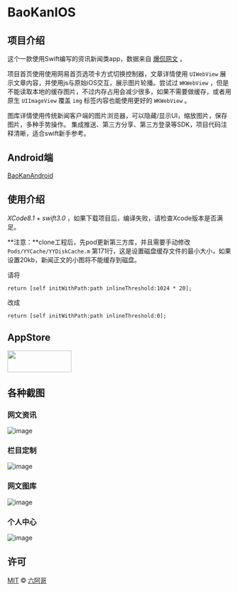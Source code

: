 # BaoKanIOS

## 项目介绍

这个一款使用Swift编写的资讯新闻类app，数据来自 [爆侃网文](http://www.baokan.name) 。

项目首页使用使用网易首页选项卡方式切换控制器，文章详情使用 `UIWebView` 展示文章内容，并使用js与原始iOS交互，展示图片轮播。尝试过 `WKWebView` ，但是不能读取本地的缓存图片，不过内存占用会减少很多，如果不需要做缓存，或者用原生 `UIImageView` 覆盖 `img` 标签内容也能使用更好的 `WKWebView` 。

图库详情使用传统新闻客户端的图片浏览器，可以隐藏/显示UI，缩放图片，保存图片，多种手势操作。
集成推送、第三方分享、第三方登录等SDK，项目代码注释清晰，适合swift新手参考。

## Android端

[BaoKanAndroid](https://github.com/6ag/BaoKanAndroid)

## 使用介绍

*XCode8.1* + *swift3.0* ，如果下载项目后，编译失败，请检查Xcode版本是否满足。
   
**注意：**clone工程后，先pod更新第三方库，并且需要手动修改 `Pods/YYCache/YYDiskCache.m` 第171行，这是设置磁盘缓存文件的最小大小，如果设置20kb，新闻正文的小图将不能缓存到磁盘。

请将

```objc
return [self initWithPath:path inlineThreshold:1024 * 20];
```

改成

```objc
return [self initWithPath:path inlineThreshold:0];
```

## AppStore

<a target='_blank' href='https://itunes.apple.com/app/id1115587250'>
<img src='http://ww2.sinaimg.cn/large/0060lm7Tgw1f1hgrs1ebwj308102q0sp.jpg' width='144' height='49' />
</a>

## 各种截图

### 网文资讯

![image](https://github.com/6ag/BaoKanIOS/blob/master/1.gif)

### 栏目定制

![image](https://github.com/6ag/BaoKanIOS/blob/master/2.gif)

### 网文图库

![image](https://github.com/6ag/BaoKanIOS/blob/master/3.gif)

### 个人中心

![image](https://github.com/6ag/BaoKanIOS/blob/master/4.gif)

## 许可

[MIT](https://raw.githubusercontent.com/Finb/V2ex-Swift/master/LICENSE) © [六阿哥](https://github.com/6ag)

